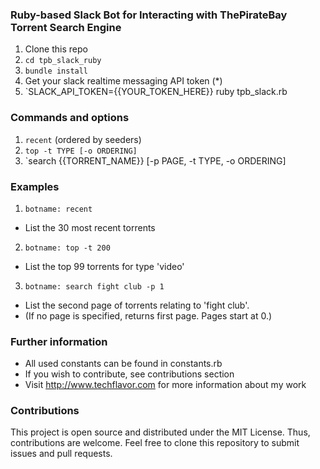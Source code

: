 ### Ruby-based Slack Bot for Interacting with ThePirateBay Torrent Search Engine

1. Clone this repo
2. `cd tpb_slack_ruby`
3. `bundle install`
4. Get your slack realtime messaging API token (*)
5. `SLACK_API_TOKEN={{YOUR_TOKEN_HERE}} ruby tpb_slack.rb

### Commands and options

1. `recent` (ordered by seeders)
2. `top -t TYPE [-o ORDERING]`
3. `search {{TORRENT_NAME}} [-p PAGE, -t TYPE, -o ORDERING]

### Examples

1. `botname: recent`
 - List the 30 most recent torrents
2. `botname: top -t 200`
 - List the top 99 torrents for type 'video'
3. `botname: search fight club -p 1`
 - List the second page of torrents relating to 'fight club'.
 - (If no page is specified, returns first page. Pages start at 0.)

### Further information

- All used constants can be found in constants.rb
- If you wish to contribute, see contributions section
- Visit http://www.techflavor.com for more information about my work

### Contributions

This project is open source and distributed under the MIT License.
Thus, contributions are welcome. Feel free to clone this repository to submit issues and pull requests.
